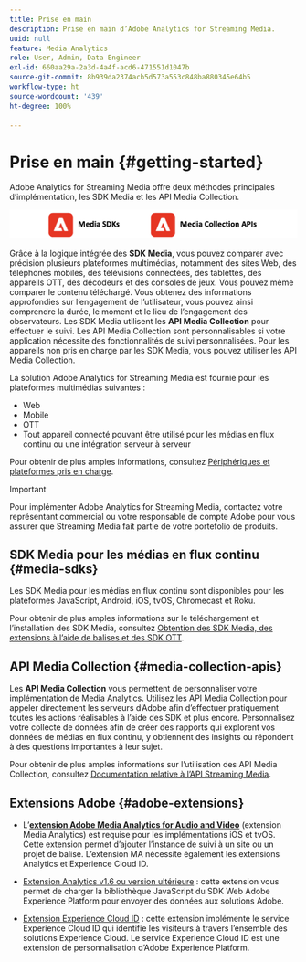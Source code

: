 ```yaml
---
title: Prise en main
description: Prise en main d’Adobe Analytics for Streaming Media.
uuid: null
feature: Media Analytics
role: User, Admin, Data Engineer
exl-id: 660aa29a-2a3d-4a4f-acd6-471551d1047b
source-git-commit: 8b939da2374acb5d573a553c848ba880345e64b5
workflow-type: ht
source-wordcount: '439'
ht-degree: 100%

---
```


# Prise en main {#getting-started}

Adobe Analytics for Streaming Media offre deux méthodes principales d’implémentation, les SDK Media et les API Media Collection.

![méthodes](assets/getting-started2.png)

Grâce à la logique intégrée des **SDK Media**, vous pouvez comparer avec précision plusieurs plateformes multimédias, notamment des sites Web, des téléphones mobiles, des télévisions connectées, des tablettes, des appareils OTT, des décodeurs et des consoles de jeux. Vous pouvez même comparer le contenu téléchargé. Vous obtenez des informations approfondies sur l’engagement de l’utilisateur, vous pouvez ainsi comprendre la durée, le moment et le lieu de l’engagement des observateurs. Les SDK Media utilisent les **API Media Collection** pour effectuer le suivi. Les API Media Collection sont personnalisables si votre application nécessite des fonctionnalités de suivi personnalisées. Pour les appareils non pris en charge par les SDK Media, vous pouvez utiliser les API Media Collection.

La solution Adobe Analytics for Streaming Media est fournie pour les plateformes multimédias suivantes :

* Web
* Mobile
* OTT
* Tout appareil connecté pouvant être utilisé pour les médias en flux continu ou une intégration serveur à serveur

Pour obtenir de plus amples informations, consultez [Périphériques et plateformes pris en charge](#_Supported_devices_and).

>[!IMPORTANT]
>
>Pour implémenter Adobe Analytics for Streaming Media, contactez votre représentant commercial ou votre responsable de compte Adobe pour vous assurer que Streaming Media fait partie de votre portefolio de produits.

## SDK Media pour les médias en flux continu {#media-sdks}

Les SDK Media pour les médias en flux continu sont disponibles pour les plateformes JavaScript, Android, iOS, tvOS, Chromecast et Roku.

Pour obtenir de plus amples informations sur le téléchargement et l’installation des SDK Media, consultez [Obtention des SDK Media, des extensions à l’aide de balises et des SDK OTT](/help/getting-started/download-sdks.md).


## API Media Collection {#media-collection-apis}

Les **API Media Collection** vous permettent de personnaliser votre implémentation de Media Analytics. Utilisez les API Media Collection pour appeler directement les serveurs d’Adobe afin d’effectuer pratiquement toutes les actions réalisables à l’aide des SDK et plus encore. Personnalisez votre collecte de données afin de créer des rapports qui explorent vos données de médias en flux continu, y obtiennent des insights ou répondent à des questions importantes à leur sujet.

Pour obtenir de plus amples informations sur l’utilisation des API Media Collection, consultez [Documentation relative à l’API Streaming Media](/help/implementation/media-collection-api/mc-api-overview.md).

## Extensions Adobe {#adobe-extensions}

* L’[**extension Adobe Media Analytics for Audio and Video**](https://experienceleague.adobe.com/docs/experience-platform/tags/extensions/adobe/media-analytics/overview.html?lang=fr) (extension Media Analytics) est requise pour les implémentations iOS et tvOS. Cette extension permet d’ajouter l’instance de suivi à un site ou un projet de balise. L’extension MA nécessite également les extensions Analytics et Experience Cloud ID.

* [Extension Analytics v1.6 ou version ultérieure](https://experienceleague.adobe.com/docs/experience-platform/tags/extensions/adobe/analytics/overview.html?lang=fr) : cette extension vous permet de charger la bibliothèque JavaScript du SDK Web Adobe Experience Platform pour envoyer des données aux solutions Adobe.

* [Extension Experience Cloud ID](https://experienceleague.adobe.com/docs/experience-platform/tags/extensions/adobe/id-service/overview.html?lang=fr) : cette extension implémente le service Experience Cloud ID qui identifie les visiteurs à travers l’ensemble des solutions Experience Cloud. Le service Experience Cloud ID est une extension de personnalisation d’Adobe Experience Platform.
